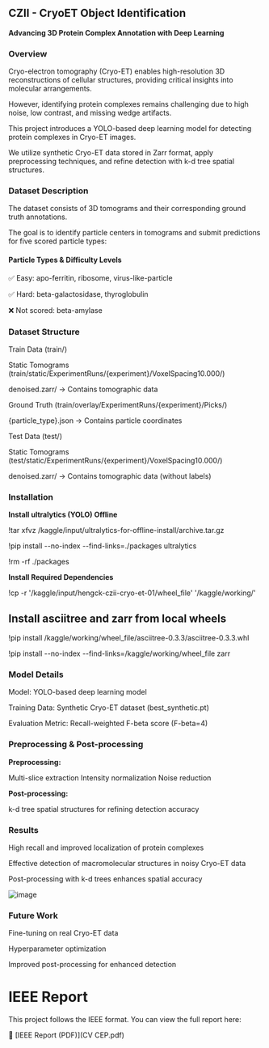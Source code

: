 ## CZII - CryoET Object Identification

**Advancing 3D Protein Complex Annotation with Deep Learning**

### Overview
Cryo-electron tomography (Cryo-ET) enables high-resolution 3D reconstructions of cellular structures, providing critical insights into molecular arrangements.

However, identifying protein complexes remains challenging due to high noise, low contrast, and missing wedge artifacts.

This project introduces a YOLO-based deep learning model for detecting protein complexes in Cryo-ET images.

We utilize synthetic Cryo-ET data stored in Zarr format, apply preprocessing techniques, and refine detection with k-d tree spatial structures.

### Dataset Description
The dataset consists of 3D tomograms and their corresponding ground truth annotations. 

The goal is to identify particle centers in tomograms and submit predictions for five scored particle types:

#### Particle Types & Difficulty Levels

✅ Easy: apo-ferritin, ribosome, virus-like-particle

✅ Hard: beta-galactosidase, thyroglobulin

❌ Not scored: beta-amylase

### Dataset Structure

Train Data (train/)

Static Tomograms (train/static/ExperimentRuns/{experiment}/VoxelSpacing10.000/)

denoised.zarr/ → Contains tomographic data

Ground Truth (train/overlay/ExperimentRuns/{experiment}/Picks/)

{particle_type}.json → Contains particle coordinates

Test Data (test/)

Static Tomograms (test/static/ExperimentRuns/{experiment}/VoxelSpacing10.000/)

denoised.zarr/ → Contains tomographic data (without labels)

### Installation

**Install ultralytics (YOLO) Offline**

!tar xfvz /kaggle/input/ultralytics-for-offline-install/archive.tar.gz

!pip install --no-index --find-links=./packages ultralytics

!rm -rf ./packages

**Install Required Dependencies**

!cp -r '/kaggle/input/hengck-czii-cryo-et-01/wheel_file' '/kaggle/working/'

## Install asciitree and zarr from local wheels

!pip install /kaggle/working/wheel_file/asciitree-0.3.3/asciitree-0.3.3.whl

!pip install --no-index --find-links=/kaggle/working/wheel_file zarr

### Model Details

Model: YOLO-based deep learning model

Training Data: Synthetic Cryo-ET dataset (best_synthetic.pt)

Evaluation Metric: Recall-weighted F-beta score (F-beta=4)

### Preprocessing & Post-processing
**Preprocessing:**

Multi-slice extraction
Intensity normalization
Noise reduction

**Post-processing:**

k-d tree spatial structures for refining detection accuracy

### Results

High recall and improved localization of protein complexes

Effective detection of macromolecular structures in noisy Cryo-ET data

Post-processing with k-d trees enhances spatial accuracy

![image](https://github.com/user-attachments/assets/f33fad58-7d2c-4a6f-9361-39bfa7ce309f)


### Future Work

Fine-tuning on real Cryo-ET data

Hyperparameter optimization

Improved post-processing for enhanced detection


# IEEE Report  
This project follows the IEEE format. You can view the full report here:  

📄 [IEEE Report (PDF)](CV CEP.pdf)





